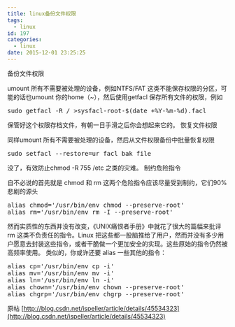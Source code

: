 ```yaml
---
title: linux备份文件权限
tags:
  - linux
id: 197
categories:
  - linux
date: 2015-12-01 23:25:25
---
```


备份文件权限

umount 所有不需要被处理的设备，例如NTFS/FAT 这类不能保存权限的分区，可能的话也umount 你的home（~），然后使用getfacl 保存所有文件的权限，例如

<pre class="lang:default decode:true " >sudo getfacl -R / &gt;sysfacl-root-$(date +%Y-%m-%d).facl </pre> 

保管好这个权限存档文件，有朝一日手滑之后你会想起来它的。
恢复文件权限

<!--more-->

同样umount 所有不需要被处理的设备，然后从文件权限备份中批量恢复权限

<pre class="lang:default decode:true " >sudo setfacl --restore=ur_facl_bak_file</pre> 

没了，有效防止chmod -R 755 /etc 之类的灾难。
制约危险指令

自不必说的首先就是 chmod 和 rm 这两个危险指令应该尽量受到制约，它们90% 悲剧的源头

<pre class="lang:default decode:true " >
alias chmod='/usr/bin/env chmod --preserve-root'
alias rm='/usr/bin/env rm -I --preserve-root'
</pre> 

然而实质性的东西并没有改变，《UNIX痛恨者手册》中就花了很大的篇幅来批评 rm 这类不负责任的指令。Linux 把这些都一股脑推给了用户，然而并没有多少用户愿意去封装这些指令，或者干脆做一个更加安全的实现。这些原始的指令仍然被高频率使用。
类似的，你或许还要 alias 一些其他的指令：

<pre class="lang:default decode:true " >alias cp='/usr/bin/env cp -i'
alias mv='/usr/bin/env mv -i'
alias ln='/usr/bin/env ln -i'
alias chown='/usr/bin/env chown --preserve-root'
alias chgrp='/usr/bin/env chgrp --preserve-root'</pre> 

原帖
[http://blog.csdn.net/ispeller/article/details/45534323](http://blog.csdn.net/ispeller/article/details/45534323)